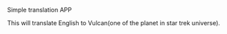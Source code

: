 Simple translation APP

This will translate English to Vulcan(one of the planet in star trek universe).

